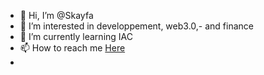 - 👋 Hi, I’m @Skayfa
- 👀 I’m interested in developpement, web3.0,- and finance
- 🌱 I’m currently learning IAC
- 📫 How to reach me [Here](https://younesbe.com)
- 
<!---
Skayfa/Skayfa is a ✨ special ✨ repository because its `README.md` (this file) appears on your GitHub profile.
You can click the Preview link to take a look at your changes.
--->
